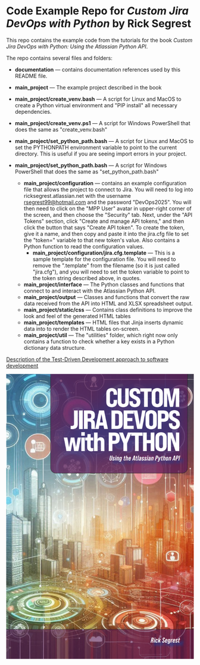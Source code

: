 # Code Example Repo for _Custom Jira DevOps with Python_ by Rick Segrest
This repo contains the example code from the tutorials for the book *Custom Jira DevOps with Python: Using the Atlassian Python API*.

The repo contains several files and folders:


* **documentation** &mdash; contains documentation references used by this README file.

* **main_project** &mdash; The example project described in the book
* **main_project/create_venv.bash** &mdash; A script for Linux and MacOS to create a Python virtual environment and "PIP install" all necessary dependencies.
* **main_project/create_venv.ps1** &mdash; A script for Windows PowerShell that does the same as "create_venv.bash"
* **main_project/set_python_path.bash** &mdash; A script for Linux and MacOS to set the PYTHONPATH environment variable to point to the current directory. This is useful if you are seeing import errors in your project.
* **main_project/set_python_path.bash** &mdash; A script for Windows PowerShell that does the same as "set_python_path.bash"
    * **main_project/configuration** &mdash; contains an example configuration file that allows the project to connect to Jira. You will need to log into ricksegrest.atlassian.net with the username <rsegrest99@hotmail.com> and the password "DevOps2025". You will then need to click on the "MPP User" avatar in upper-right corner of the screen, and then choose the "Security" tab. Next, under the "API Tokens" section, click "Create and manage API tokens," and then click the button that says "Create API token". To create the token, give it a name, and then copy and paste it into the jira.cfg file to set the "token=" variable to that new token's value. Also contains a Python function to read the configuration values.
        * **main_project/configuration/jira.cfg.template** &mdash; This is a sample template for the configuration file. You will need to remove the ".template" from the filename (so it is just called "jira.cfg"), and you will need to set the token variable to point to the token string described above, in quotes.
    * **main_project/interface** &mdash; The Python classes and functions that connect to and interact with the Atlassian Python API.
    * **main_project/output** &mdash; Classes and functions that convert the raw data received from the API into HTML and XLSX spreadsheet output.
    * **main_project/static/css** &mdash; Contains class definitions to improve the look and feel of the generated HTML tables
    * **main_project/templates** &mdash; HTML files that Jinja inserts dynamic data into to render the HTML tables on-screen.
    * **main_project/util** &mdash; The "utilities" folder, which right now only contains a function to check whether a key exists in a Python dictionary data structure.

[Description of the Test-Driven Development approach to software development](documentation/tdd.md)

![Book Cover](<documentation/book_cover.png>)